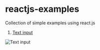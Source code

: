 # reactjs-examples
Collection of simple examples using react.js

1) [Text input](https://github.com/DmitriySavchenko/reactjs-examples/blob/master/text_input.html)
 
![Text input](https://raw.githubusercontent.com/DmitriySavchenko/reactjs-examples/master/demo_gif/input_text.gif)
